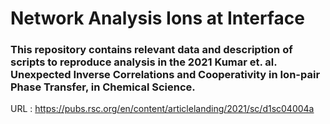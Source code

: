 # Network Analysis Ions at Interface
### This repository contains relevant data and description of scripts to reproduce analysis in the 2021 Kumar et. al. Unexpected Inverse Correlations and Cooperativity in Ion-pair Phase Transfer, in Chemical Science.
URL : https://pubs.rsc.org/en/content/articlelanding/2021/sc/d1sc04004a
